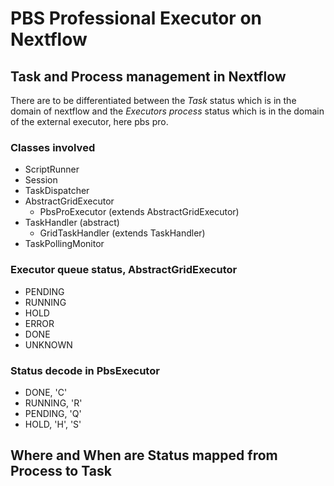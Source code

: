 # PBS Professional Executor on Nextflow
## Task and Process management in Nextflow

There are to be differentiated between the *Task* status which is in the domain of nextflow and the *Executors process* status which is in the domain of the external executor, here pbs pro.

### Classes involved
* ScriptRunner
* Session 
* TaskDispatcher
* AbstractGridExecutor
  * PbsProExecutor (extends AbstractGridExecutor)
* TaskHandler (abstract)
  * GridTaskHandler (extends TaskHandler)
* TaskPollingMonitor

### Executor queue status, AbstractGridExecutor
* PENDING
* RUNNING
* HOLD
* ERROR
* DONE
* UNKNOWN

### Status decode in PbsExecutor
* DONE, 'C'
* RUNNING, 'R'
* PENDING, 'Q'
* HOLD, 'H', 'S'

## Where and When are Status mapped from Process to Task

